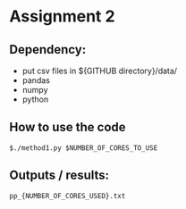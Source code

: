 Assignment 2
=============

Dependency:
-----------
* put csv files in ${GITHUB directory}/data/
* pandas 
* numpy 
* python 

How to use the code 
--------------------
    $./method1.py $NUMBER_OF_CORES_TO_USE

Outputs / results: 
------------------
    pp_{NUMBER_OF_CORES_USED}.txt

